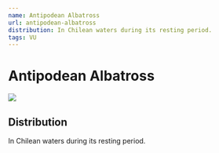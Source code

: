 ```yaml
---
name: Antipodean Albatross
url: antipodean-albatross
distribution: In Chilean waters during its resting period.
tags: VU
---
```


# Antipodean Albatross

<img src='/chatham-albatross.jpg'>

## Distribution

In Chilean waters during its resting period.
